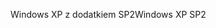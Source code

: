 <span data-ttu-id="40a19-101">Windows XP z dodatkiem SP2</span><span class="sxs-lookup"><span data-stu-id="40a19-101">Windows XP SP2</span></span>